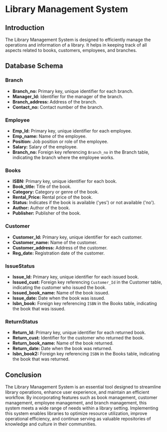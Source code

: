 # Library Management System

## Introduction
The Library Management System is designed to efficiently manage the operations and information of a library. It helps in keeping track of all aspects related to books, customers, employees, and branches.

## Database Schema

### Branch
- **Branch_no:** Primary key, unique identifier for each branch.
- **Manager_Id:** Identifier for the manager of the branch.
- **Branch_address:** Address of the branch.
- **Contact_no:** Contact number of the branch.

### Employee
- **Emp_Id:** Primary key, unique identifier for each employee.
- **Emp_name:** Name of the employee.
- **Position:** Job position or role of the employee.
- **Salary:** Salary of the employee.
- **Branch_no:** Foreign key referencing `Branch_no` in the Branch table, indicating the branch where the employee works.

### Books
- **ISBN:** Primary key, unique identifier for each book.
- **Book_title:** Title of the book.
- **Category:** Category or genre of the book.
- **Rental_Price:** Rental price of the book.
- **Status:** Indicates if the book is available ('yes') or not available ('no').
- **Author:** Author of the book.
- **Publisher:** Publisher of the book.

### Customer
- **Customer_Id:** Primary key, unique identifier for each customer.
- **Customer_name:** Name of the customer.
- **Customer_address:** Address of the customer.
- **Reg_date:** Registration date of the customer.

### IssueStatus
- **Issue_Id:** Primary key, unique identifier for each issued book.
- **Issued_cust:** Foreign key referencing `Customer_Id` in the Customer table, indicating the customer who issued the book.
- **Issued_book_name:** Name of the book issued.
- **Issue_date:** Date when the book was issued.
- **Isbn_book:** Foreign key referencing `ISBN` in the Books table, indicating the book that was issued.

### ReturnStatus
- **Return_Id:** Primary key, unique identifier for each returned book.
- **Return_cust:** Identifier for the customer who returned the book.
- **Return_book_name:** Name of the book returned.
- **Return_date:** Date when the book was returned.
- **Isbn_book2:** Foreign key referencing `ISBN` in the Books table, indicating the book that was returned.



## Conclusion

The Library Management System is an essential tool designed to streamline library operations, enhance user experience, and maintain an efficient workflow. By incorporating features such as book management, customer management, employee management, and branch management, this system meets a wide range of needs within a library setting. Implementing this system enables libraries to optimize resource utilization, improve operational efficiency, and continue serving as valuable repositories of knowledge and culture in their communities.

